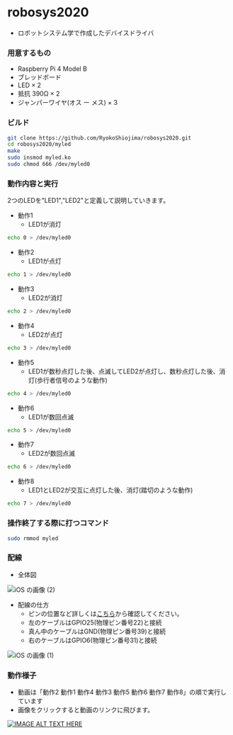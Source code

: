 # robosys2020
 - ロボットシステム学で作成したデバイスドライバ

### 用意するもの
 - Raspberry Pi 4 Model B
 - ブレッドボード
 - LED × 2
 - 抵抗 390Ω × 2
 - ジャンパーワイヤ(オス ー メス) × 3

### ビルド

```sh
git clone https://github.com/RyokoShiojima/robosys2020.git
cd robosys2020/myled
make
sudo insmod myled.ko
sudo chmod 666 /dev/myled0
```

### 動作内容と実行

2つのLEDを"LED1","LED2"と定義して説明していきます。

 - 動作1
   - LED1が消灯
```sh
echo 0 > /dev/myled0
```

 - 動作2
   - LED1が点灯
```sh
echo 1 > /dev/myled0
```

 - 動作3
   - LED2が消灯
```sh
echo 2 > /dev/myled0
```

 - 動作4
   - LED2が点灯
```sh
echo 3 > /dev/myled0
```

 - 動作5
   - LED1が数秒点灯した後、点滅してLED2が点灯し、数秒点灯した後、消灯(歩行者信号のような動作)
```sh
echo 4 > /dev/myled0
```

 - 動作6
   - LED1が数回点滅
```sh
echo 5 > /dev/myled0
```

 - 動作7
   - LED2が数回点滅
```sh
echo 6 > /dev/myled0
```

 - 動作8
   - LED1とLED2が交互に点灯した後、消灯(踏切のような動作)
```sh
echo 7 > /dev/myled0
```

### 操作終了する際に打つコマンド
```sh
sudo rmmod myled
```

### 配線

 - 全体図

![iOS の画像 (2)](https://user-images.githubusercontent.com/40712113/101236979-8aa8e780-3718-11eb-97cc-e362ce28bb3a.jpg)

 - 配線の仕方
   - ピンの位置など詳しくは[こちら](https://www.raspberrypi.org/documentation/usage/gpio/README.md)から確認してください。
   - 左のケーブルはGPIO25(物理ピン番号22)と接続
   - 真ん中のケーブルはGND(物理ピン番号39)と接続
   - 右のケーブルはGPIO6(物理ピン番号31)と接続

![iOS の画像 (1)](https://user-images.githubusercontent.com/40712113/101236894-06eefb00-3718-11eb-8a85-de600cd2da4f.jpg)


### 動作様子
 - 動画は「動作2 動作1 動作4 動作3 動作5 動作6 動作7 動作8」の順で実行しています
 - 画像をクリックすると動画のリンクに飛びます。

[![IMAGE ALT TEXT HERE](http://img.youtube.com/vi/7Iw7LvhsB9o/0.jpg)](https://www.youtube.com/watch?v=7Iw7LvhsB9o)
